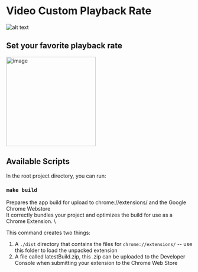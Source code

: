 # Video Custom Playback Rate

![alt text](https://github.com/ogzhnsbs/video-custom-playback-rate/blob/main/public/images/icon.png)

## Set your favorite playback rate

<img width="242" alt="image" src="https://user-images.githubusercontent.com/11215801/155713459-dd978aa1-06bd-44f9-b7b7-d4136657b514.png">

## Available Scripts

In the root project directory, you can run:

### `make build`

Prepares the app build for upload to chrome://extensions/ and the Google Chrome Webstore \
It correctly bundles your project and optimizes the build for use as a Chrome Extension. \

This command creates two things:

1.  A `./dist` directory that contains the files for `chrome://extensions/` -- use this folder to load the unpacked extension
2.  A file called latestBuild.zip, this .zip can be uploaded to the Developer Console when submitting your extension to the Chrome Web Store
